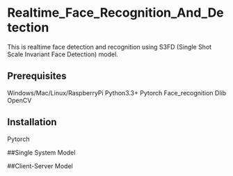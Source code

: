 # Realtime_Face_Recognition_And_Detection
This is realtime face detection and recognition using S3FD (Single Shot Scale Invariant Face Detection) model. 
## Prerequisites
Windows/Mac/Linux/RaspberryPi
Python3.3+
Pytorch
Face_recognition
Dlib
OpenCV

## Installation
Pytorch

##Single System Model


##Client-Server Model
